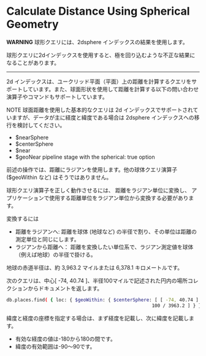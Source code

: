 # Calculate Distance Using Spherical Geometry
**WARNING**
球形クエリには、2dsphere インデックスの結果を使用します。

球形クエリに2dインデックスを使用すると、極を回り込むような不正な結果になることがあります。

---

2d インデックスは、ユークリッド平面（平面）上の距離を計算するクエリをサポートしています。また、球面形状を使用して距離を計算する以下の問い合わせ演算子やコマンドもサポートしています。

NOTE
球面距離を使用した基本的なクエリは 2d インデックスでサポートされていますが、データが主に経度と緯度である場合は 2dsphere インデックスへの移行を検討してください。

- $nearSphere
- $centerSphere
- $near
- $geoNear pipeline stage with the spherical: true option

前述の操作では、距離にラジアンを使用します。他の球体クエリ演算子 ($geoWithin など) はそうではありません。

球形クエリ演算子を正しく動作させるには、 距離をラジアン単位に変換し、 アプリケーションで使用する距離単位をラジアン単位から変換する必要があります。

変換するには
- 距離をラジアンへ: 距離を球体 (地球など) の半径で割り、その単位は距離の測定単位と同じにします。
- ラジアンから距離へ： 距離を変換したい単位系で、ラジアン測定値を球体（例えば地球）の半径で掛ける。

地球の赤道半径は、約 3,963.2 マイルまたは 6,378.1 キロメートルです。

次のクエリは、中心[ -74, 40.74 ]、半径100マイルで記述された円内の場所コレクションからドキュメントを返します。

```bash
db.places.find( { loc: { $geoWithin: { $centerSphere: [ [ -74, 40.74 ] ,
                                                     100 / 3963.2 ] } } } )
```

緯度と経度の座標を指定する場合は、まず経度を記載し、次に緯度を記載します。

- 有効な経度の値は-180から180の間です。
- 緯度の有効範囲は-90〜90です。

